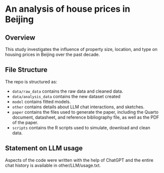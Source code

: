 # An analysis of house prices in Beijing

## Overview

This study investigates the influence of property size, location, and type on housing prices in Beijing over the past decade.


## File Structure

The repo is structured as:

-   `data/raw_data` contains the raw data and cleaned data.
-   `data/analysis_data` contains the new dataset created
-   `model` contains fitted models. 
-   `other` contains details about LLM chat interactions, and sketches.
-   `paper` contains the files used to generate the paper, including the Quarto document, datasheet, and reference bibliography file, as well as the PDF of the paper. 
-   `scripts` contains the R scripts used to simulate, download and clean data.


## Statement on LLM usage

Aspects of the code were written with the help of ChatGPT and the entire chat history is available in other/LLM/usage.txt.
